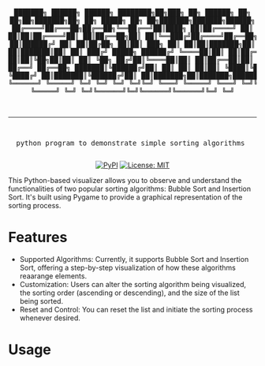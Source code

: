 <div align="center">
<pre>

███████╗ ██████╗ ██████╗ ████████╗██╗███╗   ██╗ ██████╗     ██╗   ██╗██╗███████╗██╗   ██╗ █████╗ ██╗     ██╗███████╗███████╗██████╗ 
██╔════╝██╔═══██╗██╔══██╗╚══██╔══╝██║████╗  ██║██╔════╝     ██║   ██║██║██╔════╝██║   ██║██╔══██╗██║     ██║╚══███╔╝██╔════╝██╔══██╗
███████╗██║   ██║██████╔╝   ██║   ██║██╔██╗ ██║██║  ███╗    ██║   ██║██║███████╗██║   ██║███████║██║     ██║  ███╔╝ █████╗  ██████╔╝
╚════██║██║   ██║██╔══██╗   ██║   ██║██║╚██╗██║██║   ██║    ╚██╗ ██╔╝██║╚════██║██║   ██║██╔══██║██║     ██║ ███╔╝  ██╔══╝  ██╔══██╗
███████║╚██████╔╝██║  ██║   ██║   ██║██║ ╚████║╚██████╔╝     ╚████╔╝ ██║███████║╚██████╔╝██║  ██║███████╗██║███████╗███████╗██║  ██║
╚══════╝ ╚═════╝ ╚═╝  ╚═╝   ╚═╝   ╚═╝╚═╝  ╚═══╝ ╚═════╝       ╚═══╝  ╚═╝╚══════╝ ╚═════╝ ╚═╝  ╚═╝╚══════╝╚═╝╚══════╝╚══════╝╚═╝  ╚═╝
                                                                                                                                    
-----------------------------------------------------------------------------------
python program to demonstrate simple sorting algorithms
</pre>

[![PyPI](https://img.shields.io/pypi/v/quaeso.svg)](https://pypi.org/project/quaeso/)
[![License: MIT](https://img.shields.io/badge/License-MIT-yellow.svg)](https://opensource.org/licenses/MIT)

</div>

This Python-based visualizer allows you to observe and understand the functionalities of two popular sorting algorithms: Bubble Sort and Insertion Sort.
It's built using Pygame to provide a graphical representation of the sorting process.

# Features

- Supported Algorithms: Currently, it supports Bubble Sort and Insertion Sort, offering a step-by-step visualization of how these algorithms reaarange elements.
- Customization: Users can alter the sorting algorithm being visualized, the sorting order (ascending or descending), and the size of the list being sorted.
- Reset and Control: You can reset the list and initiate the sorting process whenever desired. 

# Usage
 

